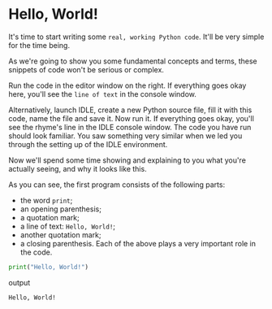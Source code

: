 # Hello, World!
It's time to start writing some `real, working Python code`. It'll be very simple for the time being.

As we're going to show you some fundamental concepts and terms, these snippets of code won't be serious or complex.

Run the code in the editor window on the right. If everything goes okay here, you'll see the `line of text` in the console window.

Alternatively, launch IDLE, create a new Python source file, fill it with this code, name the file and save it. Now run it. If everything goes okay, you'll see the rhyme's line in the IDLE console window. The code you have run should look familiar. You saw something very similar when we led you through the setting up of the IDLE environment.

Now we'll spend some time showing and explaining to you what you're actually seeing, and why it looks like this.

As you can see, the first program consists of the following parts:
  - the word `print`;
  - an opening parenthesis;
  - a quotation mark;
  - a line of text: `Hello, World!`;
  - another quotation mark;
  - a closing parenthesis.
Each of the above plays a very important role in the code.

```python
print("Hello, World!")
```
output
```
Hello, World!
```